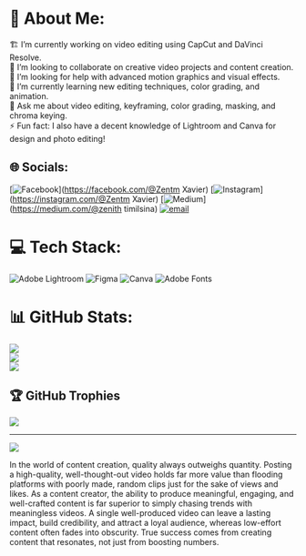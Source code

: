 # 💫 About Me:
🏗 I’m currently working on video editing using CapCut and DaVinci Resolve.<br>👥 I’m looking to collaborate on creative video projects and content creation.<br>🤝 I’m looking for help with advanced motion graphics and visual effects.<br>🌱 I’m currently learning new editing techniques, color grading, and animation.<br>💬 Ask me about video editing, keyframing, color grading, masking, and chroma keying.<br>⚡ Fun fact: I also have a decent knowledge of Lightroom and Canva for design and photo editing!


## 🌐 Socials:
[![Facebook](https://img.shields.io/badge/Facebook-%231877F2.svg?logo=Facebook&logoColor=white)](https://facebook.com/@Zentm Xavier) [![Instagram](https://img.shields.io/badge/Instagram-%23E4405F.svg?logo=Instagram&logoColor=white)](https://instagram.com/@Zentm Xavier) [![Medium](https://img.shields.io/badge/Medium-12100E?logo=medium&logoColor=white)](https://medium.com/@zenith timilsina) [![email](https://img.shields.io/badge/Email-D14836?logo=gmail&logoColor=white)](mailto:zenxtim40@gmail.com) 

# 💻 Tech Stack:
![Adobe Lightroom](https://img.shields.io/badge/Adobe%20Lightroom-31A8FF.svg?style=for-the-badge&logo=Adobe%20Lightroom&logoColor=white) ![Figma](https://img.shields.io/badge/figma-%23F24E1E.svg?style=for-the-badge&logo=figma&logoColor=white) ![Canva](https://img.shields.io/badge/Canva-%2300C4CC.svg?style=for-the-badge&logo=Canva&logoColor=white) ![Adobe Fonts](https://img.shields.io/badge/Adobe%20Fonts-000B1D.svg?style=for-the-badge&logo=Adobe%20Fonts&logoColor=white)
# 📊 GitHub Stats:
![](https://github-readme-stats.vercel.app/api?username=Zen-X87&theme=dark&hide_border=false&include_all_commits=true&count_private=false)<br/>
![](https://github-readme-streak-stats.herokuapp.com/?user=Zen-X87&theme=dark&hide_border=false)<br/>
![](https://github-readme-stats.vercel.app/api/top-langs/?username=Zen-X87&theme=dark&hide_border=false&include_all_commits=true&count_private=false&layout=compact)

## 🏆 GitHub Trophies
![](https://github-profile-trophy.vercel.app/?username=Zen-X87&theme=radical&no-frame=false&no-bg=true&margin-w=4)

---
[![](https://visitcount.itsvg.in/api?id=Zen-X87&icon=6&color=8)](https://visitcount.itsvg.in)

In the world of content creation, quality always outweighs quantity. Posting a high-quality, well-thought-out video holds far more value than flooding platforms with poorly made, random clips just for the sake of views and likes. As a content creator, the ability to produce meaningful, engaging, and well-crafted content is far superior to simply chasing trends with meaningless videos. A single well-produced video can leave a lasting impact, build credibility, and attract a loyal audience, whereas low-effort content often fades into obscurity. True success comes from creating content that resonates, not just from boosting numbers.

<!-- Proudly created with GPRM ( https://gprm.itsvg.in ) -->
